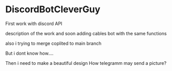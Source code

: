 # DiscordBotCleverGuy
First work with discord API

description of the work and soon adding cables bot with the same functions

also i trying to merge coplited to main branch

But i dont know how....

Then i need to make a beautiful design
How telegramm may send a picture?
